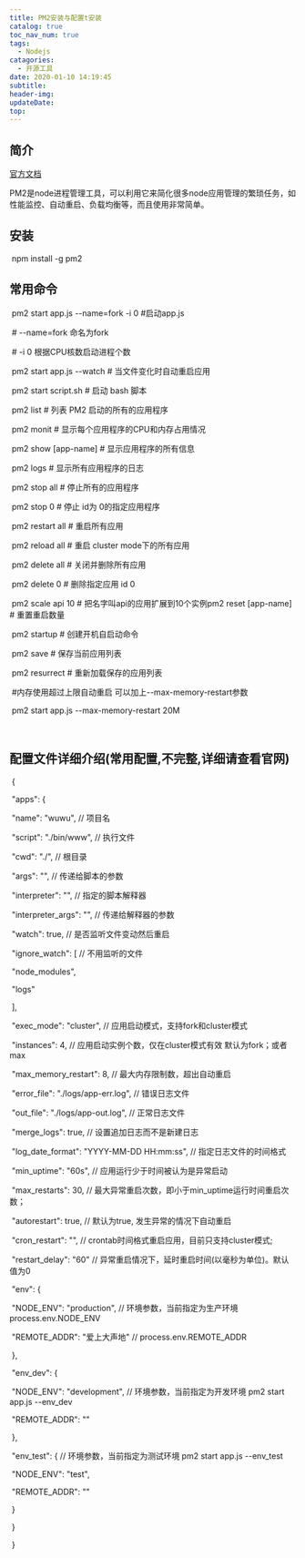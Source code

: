 ```yaml
---
title: PM2安装与配置t安装
catalog: true
toc_nav_num: true
tags:
  - Nodejs
catagories:
  - 开源工具
date: 2020-01-10 14:19:45
subtitle:
header-img:
updateDate:
top:
---
```




##  简介



[官方文档](http://pm2.keymetrics.io/docs/usage/pm2-doc-single-page/)

PM2是node进程管理工具，可以利用它来简化很多node应用管理的繁琐任务，如性能监控、自动重启、负载均衡等，而且使用非常简单。





## 安装



​    npm install -g pm2



## 常用命令



​    pm2 start app.js --name=fork  -i 0 #启动app.js 



​    \# --name=fork 命名为fork 

​    \# -i 0  根据CPU核数启动进程个数



​    pm2 start app.js --watch      # 当文件变化时自动重启应用

​    pm2 start script.sh           # 启动 bash 脚本

​    pm2 list                      # 列表 PM2 启动的所有的应用程序

​    pm2 monit                     # 显示每个应用程序的CPU和内存占用情况

​    pm2 show [app-name]           # 显示应用程序的所有信息

​    pm2 logs                      # 显示所有应用程序的日志

​    pm2 stop all                  # 停止所有的应用程序

​    pm2 stop 0                    # 停止 id为 0的指定应用程序

​    pm2 restart all               # 重启所有应用

​    pm2 reload all                # 重启 cluster mode下的所有应用

​    pm2 delete all                # 关闭并删除所有应用

​    pm2 delete 0                  # 删除指定应用 id 0

​    pm2 scale api 10              # 把名字叫api的应用扩展到10个实例pm2 reset [app-name]          # 重置重启数量

​    pm2 startup                   # 创建开机自启动命令

​    pm2 save                      # 保存当前应用列表

​    pm2 resurrect                 # 重新加载保存的应用列表



​    \#内存使用超过上限自动重启 可以加上--max-memory-restart参数

​    pm2 start app.js --max-memory-restart 20M

​    

## 配置文件详细介绍(常用配置,不完整,详细请查看官网)



​    {

​        "apps": {

​            "name": "wuwu",                             // 项目名          

​            "script": "./bin/www",                      // 执行文件

​            "cwd": "./",                                // 根目录

​            "args": "",                                 // 传递给脚本的参数

​            "interpreter": "",                          // 指定的脚本解释器

​            "interpreter_args": "",                     // 传递给解释器的参数

​            "watch": true,                              // 是否监听文件变动然后重启

​            "ignore_watch": [                           // 不用监听的文件

​                "node_modules",

​                "logs"

​            ],

​            "exec_mode": "cluster",                // 应用启动模式，支持fork和cluster模式

​            "instances": 4,                             // 应用启动实例个数，仅在cluster模式有效 默认为fork；或者 max

​            "max_memory_restart": 8,                    // 最大内存限制数，超出自动重启

​            "error_file": "./logs/app-err.log",         // 错误日志文件

​            "out_file": "./logs/app-out.log",           // 正常日志文件

​            "merge_logs": true,                         // 设置追加日志而不是新建日志

​            "log_date_format": "YYYY-MM-DD HH:mm:ss",   // 指定日志文件的时间格式

​            "min_uptime": "60s",                        // 应用运行少于时间被认为是异常启动

​            "max_restarts": 30,                         // 最大异常重启次数，即小于min_uptime运行时间重启次数；

​            "autorestart": true,                        // 默认为true, 发生异常的情况下自动重启

​            "cron_restart": "",                         // crontab时间格式重启应用，目前只支持cluster模式;

​            "restart_delay": "60"                      // 异常重启情况下，延时重启时间(以毫秒为单位)。默认值为0

​            "env": {

​               "NODE_ENV": "production",                // 环境参数，当前指定为生产环境 process.env.NODE_ENV

​               "REMOTE_ADDR": "爱上大声地"               // process.env.REMOTE_ADDR

​            },

​            "env_dev": {

​                "NODE_ENV": "development",              // 环境参数，当前指定为开发环境 pm2 start app.js --env_dev

​                "REMOTE_ADDR": ""

​            },

​            "env_test": {                               // 环境参数，当前指定为测试环境 pm2 start app.js --env_test

​                "NODE_ENV": "test",

​                "REMOTE_ADDR": ""

​            }

​        }

​    }